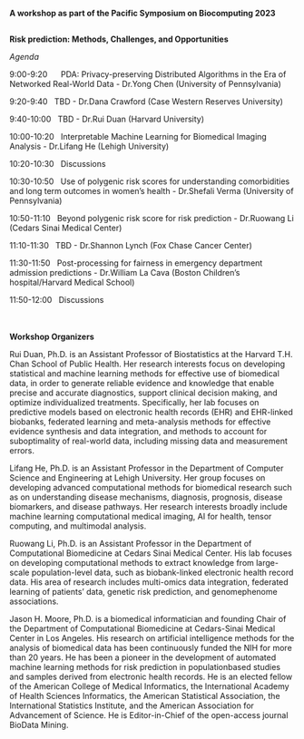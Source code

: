 
**A workshop as part of the Pacific Symposium on Biocomputing 2023**

##
**Risk prediction: Methods, Challenges, and Opportunities**

*Agenda* 

9:00-9:20&nbsp; &nbsp;&nbsp; &nbsp;PDA: Privacy-preserving Distributed Algorithms in the Era of Networked Real-World Data - Dr.Yong Chen (University of Pennsylvania)

9:20-9:40&nbsp; &nbsp;TBD - Dr.Dana Crawford (Case Western Reserves University)

9:40-10:00&nbsp; &nbsp;TBD - Dr.Rui Duan (Harvard University)

10:00-10:20&nbsp; &nbsp;Interpretable Machine Learning for Biomedical Imaging Analysis - Dr.Lifang He (Lehigh University)

10:20-10:30&nbsp; &nbsp;Discussions 

10:30-10:50&nbsp; &nbsp;Use of polygenic risk scores for understanding comorbidities and long term outcomes in women’s health - Dr.Shefali Verma (University of Pennsylvania)

10:50-11:10&nbsp; &nbsp;Beyond polygenic risk score for risk prediction - Dr.Ruowang Li (Cedars Sinai Medical Center)
  
11:10-11:30&nbsp; &nbsp;TBD - Dr.Shannon Lynch (Fox Chase Cancer Center)

11:30-11:50&nbsp; &nbsp;Post-processing for fairness in emergency department admission predictions - Dr.William La Cava (Boston Children’s hospital/Harvard Medical School)

11:50-12:00&nbsp; &nbsp;Discussions 
  
</br></br>
**Workshop Organizers**

Rui Duan, Ph.D. is an Assistant Professor of Biostatistics at the Harvard T.H. Chan School
of Public Health. Her research interests focus on developing statistical and machine
learning methods for effective use of biomedical data, in order to generate reliable
evidence and knowledge that enable precise and accurate diagnostics, support clinical
decision making, and optimize individualized treatments. Specifically, her lab focuses on
predictive models based on electronic health records (EHR) and EHR-linked biobanks,
federated learning and meta-analysis methods for effective evidence synthesis and data
integration, and methods to account for suboptimality of real-world data, including missing
data and measurement errors.

Lifang He, Ph.D. is an Assistant Professor in the Department of Computer Science and
Engineering at Lehigh University. Her group focuses on developing advanced
computational methods for biomedical research such as on understanding disease
mechanisms, diagnosis, prognosis, disease biomarkers, and disease pathways. Her
research interests broadly include machine learning computational medical imaging, AI
for health, tensor computing, and multimodal analysis.

Ruowang Li, Ph.D. is an Assistant Professor in the Department of Computational
Biomedicine at Cedars Sinai Medical Center. His lab focuses on developing
computational methods to extract knowledge from large-scale population-level data, such
as biobank-linked electronic health record data. His area of research includes multi-omics
data integration, federated learning of patients’ data, genetic risk prediction, and genomephenome
associations.

Jason H. Moore, Ph.D. is a biomedical informatician and founding Chair of the
Department of Computational Biomedicine at Cedars-Sinai Medical Center in Los
Angeles. His research on artificial intelligence methods for the analysis of biomedical data
has been continuously funded the NIH for more than 20 years. He has been a pioneer in
the development of automated machine learning methods for risk prediction in populationbased
studies and samples derived from electronic health records. He is an elected fellow
of the American College of Medical Informatics, the International Academy of Health
Sciences Informatics, the American Statistical Association, the International Statistics
Institute, and the American Association for Advancement of Science. He is Editor-in-Chief
of the open-access journal BioData Mining.
